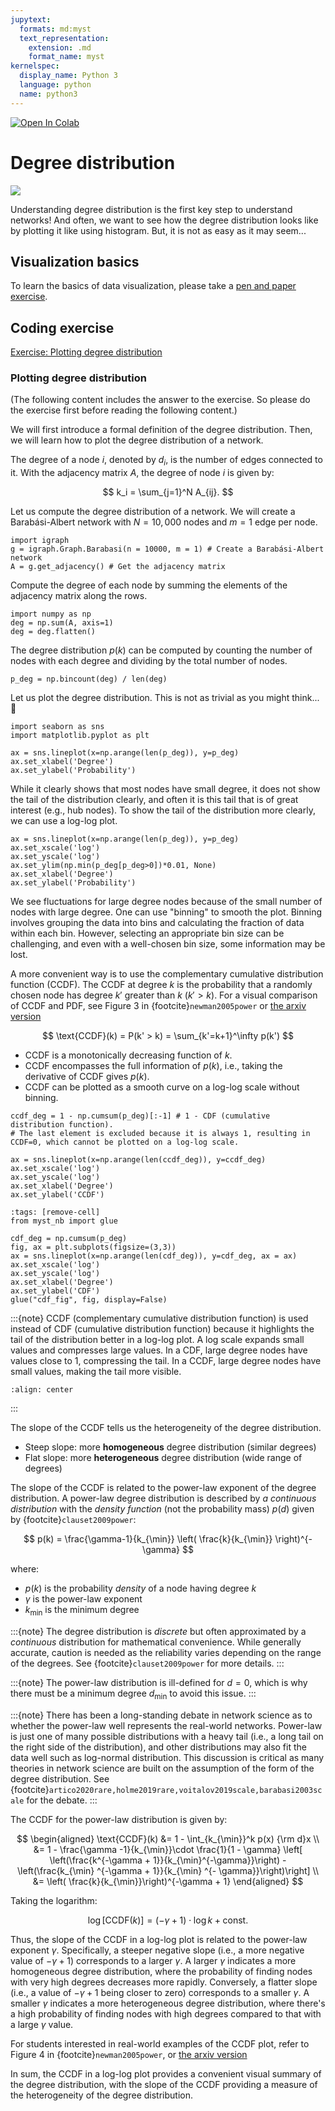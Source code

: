 ```yaml
---
jupytext:
  formats: md:myst
  text_representation:
    extension: .md
    format_name: myst
kernelspec:
  display_name: Python 3
  language: python
  name: python3
---
```


<a target="_blank" href="https://colab.research.google.com/github/skojaku/adv-net-sci/blob/main/notebooks/exercise-m04-friendship-paradox.ipynb">
  <img src="https://colab.research.google.com/assets/colab-badge.svg" alt="Open In Colab"/>
</a>

# Degree distribution

![](https://barabasi.com/img/6/159.png)

Understanding degree distribution is the first key step to understand networks! And often, we want to see how the degree distribution looks like by plotting it like using histogram. But, it is not as easy as it may seem...

## Visualization basics

To learn the basics of data visualization, please take a [pen and paper exercise](pen-and-paper-friendship-paradox/main.pdf).

## Coding exercise

[Exercise: Plotting degree distribution](https://github.com/skojaku/adv-net-sci/blob/main/notebooks/exercise-m04-friendship-paradox.ipynb)



### Plotting degree distribution

(The following content includes the answer to the exercise. So please do the exercise first before reading the following content.)

We will first introduce a formal definition of the degree distribution. Then, we will learn how to plot the degree distribution of a network.

The degree of a node $i$, denoted by $d_i$, is the number of edges connected to it. With the adjacency matrix $A$, the degree of node $i$ is given by:

$$
k_i = \sum_{j=1}^N A_{ij}.
$$

Let us compute the degree distribution of a network. We will create a Barabási-Albert network with $N=10,000$ nodes and $m=1$ edge per node.

```{code-cell} ipython3
import igraph
g = igraph.Graph.Barabasi(n = 10000, m = 1) # Create a Barabási-Albert network
A = g.get_adjacency() # Get the adjacency matrix
```

Compute the degree of each node by summing the elements of the adjacency matrix along the rows.

```{code-cell} ipython3
import numpy as np
deg = np.sum(A, axis=1)
deg = deg.flatten()
```

The degree distribution $p(k)$ can be computed by counting the number of nodes with each degree and dividing by the total number of nodes.

```{code-cell} ipython3
p_deg = np.bincount(deg) / len(deg)
```

Let us plot the degree distribution. This is not as trivial as you might think... 🤔

```{code-cell} ipython3
import seaborn as sns
import matplotlib.pyplot as plt

ax = sns.lineplot(x=np.arange(len(p_deg)), y=p_deg)
ax.set_xlabel('Degree')
ax.set_ylabel('Probability')
```

While it clearly shows that most nodes have small degree, it does not show the tail of the distribution clearly, and often it is this tail that is of great interest (e.g., hub nodes). To show the tail of the distribution more clearly, we can use a log-log plot.

```{code-cell} ipython3
ax = sns.lineplot(x=np.arange(len(p_deg)), y=p_deg)
ax.set_xscale('log')
ax.set_yscale('log')
ax.set_ylim(np.min(p_deg[p_deg>0])*0.01, None)
ax.set_xlabel('Degree')
ax.set_ylabel('Probability')
```

We see fluctuations for large degree nodes because of the small number of nodes with large degree.
One can use "binning" to smooth the plot. Binning involves grouping the data into bins and calculating the fraction of data within each bin. However, selecting an appropriate bin size can be challenging, and even with a well-chosen bin size, some information may be lost.

A more convenient way is to use the complementary cumulative distribution function (CCDF).
The CCDF at degree $k$ is the probability that a randomly chosen node has degree $k'$ greater than $k$ ($k' > k$).  For a visual comparison of CCDF and PDF, see Figure 3 in {footcite}`newman2005power` or [the arxiv version](https://arxiv.org/pdf/cond-mat/0412004)

$$
\text{CCDF}(k) = P(k' > k) = \sum_{k'=k+1}^\infty p(k')
$$

- CCDF is a monotonically decreasing function of $k$.
- CCDF encompasses the full information of $p(k)$, i.e., taking the derivative of CCDF gives $p(k)$.
- CCDF can be plotted as a smooth curve on a log-log scale without binning.

```{code-cell} ipython3
ccdf_deg = 1 - np.cumsum(p_deg)[:-1] # 1 - CDF (cumulative distribution function).
# The last element is excluded because it is always 1, resulting in CCDF=0, which cannot be plotted on a log-log scale.

ax = sns.lineplot(x=np.arange(len(ccdf_deg)), y=ccdf_deg)
ax.set_xscale('log')
ax.set_yscale('log')
ax.set_xlabel('Degree')
ax.set_ylabel('CCDF')
```

```{code-cell} ipython3
:tags: [remove-cell]
from myst_nb import glue

cdf_deg = np.cumsum(p_deg)
fig, ax = plt.subplots(figsize=(3,3))
ax = sns.lineplot(x=np.arange(len(cdf_deg)), y=cdf_deg, ax = ax)
ax.set_xscale('log')
ax.set_yscale('log')
ax.set_xlabel('Degree')
ax.set_ylabel('CDF')
glue("cdf_fig", fig, display=False)
```
:::{note}
CCDF (complementary cumulative distribution function) is used instead of CDF (cumulative distribution function) because it highlights the tail of the distribution better in a log-log plot. A log scale expands small values and compresses large values. In a CDF, large degree nodes have values close to 1, compressing the tail. In a CCDF, large degree nodes have small values, making the tail more visible.
```{glue} cdf_fig
:align: center
```
:::

The slope of the CCDF tells us the heterogeneity of the degree distribution.
- Steep slope: more **homogeneous** degree distribution (similar degrees)
- Flat slope: more **heterogeneous** degree distribution (wide range of degrees)


The slope of the CCDF is related to the power-law exponent of the degree distribution.
A power-law degree distribution is described by *a continuous distribution* with the *density function* (not the probability mass) $p(d)$ given by {footcite}`clauset2009power`:

$$
p(k) = \frac{\gamma-1}{k_{\min}} \left( \frac{k}{k_{\min}} \right)^{-\gamma}
$$

where:
- $p(k)$ is the probability *density* of a node having degree $k$
- $\gamma$ is the power-law exponent
- $k_{\min}$ is the minimum degree


:::{note}
The degree distribution is *discrete* but often approximated by a *continuous* distribution for mathematical convenience. While generally accurate, caution is needed as the reliability varies depending on the range of the degrees. See {footcite}`clauset2009power` for more details.
:::

:::{note}
The power-law distribution is ill-defined for $d=0$, which is why there must be a minimum degree $d_{\min}$ to avoid this issue.
:::

:::{note}
There has been a long-standing debate in network science as to whether the power-law well represents the real-world networks. Power-law is just one of many possible distributions with a heavy tail (i.e., a long tail on the right side of the distribution), and other distributions may also fit the data well such as log-normal distribution.
This discussion is critical as many theories in network science are built on the assumption of the form of the degree distribution. See {footcite}`artico2020rare,holme2019rare,voitalov2019scale,barabasi2003scale` for the debate.
:::

The CCDF for the power-law distribution is given by:

$$
\begin{aligned}
\text{CCDF}(k) &= 1 - \int_{k_{\min}}^k p(x) {\rm d}x \\
  &= 1 - \frac{\gamma -1}{k_{\min}}\cdot \frac{1}{1 - \gamma} \left[
\left(\frac{k^{-\gamma + 1}}{k_{\min}^{-\gamma}}\right) - \left(\frac{k_{\min} ^{-\gamma + 1}}{k_{\min} ^{-
\gamma}}\right)\right] \\
&= \left( \frac{k}{k_{\min}}\right)^{-\gamma + 1}
\end{aligned}
$$

Taking the logarithm:

$$
\log \left[ \text{CCDF}(k) \right] = (-\gamma + 1) \cdot \log k + \text{const.}
$$

Thus, the slope of the CCDF in a log-log plot is related to the power-law exponent $\gamma$.
Specifically, a steeper negative slope (i.e., a more negative value of $-\gamma + 1$) corresponds to a larger $\gamma$.
A larger $\gamma$ indicates a more homogeneous degree distribution, where the probability of finding nodes with very high degrees decreases more rapidly.
Conversely, a flatter slope (i.e., a value of $-\gamma + 1$ being closer to zero) corresponds to a smaller $\gamma$.
A smaller $\gamma$ indicates a more heterogeneous degree distribution, where there's a high probability of finding nodes with high degrees compared to that with a large $\gamma$ value.

For students interested in real-world examples of the CCDF plot, refer to Figure 4 in {footcite}`newman2005power`, or [the arxiv version](https://arxiv.org/pdf/cond-mat/0412004)

In sum, the CCDF in a log-log plot provides a convenient visual summary of the degree distribution, with the slope of the CCDF providing a measure of the heterogeneity of the degree distribution.

```{footbibliography}
```